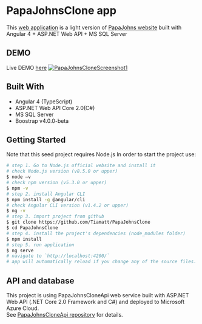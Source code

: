 # PapaJohnsClone app
This [web application](https://tiamatt.github.io/PapaJohnsClone) is a light version of [PapaJohns website](https://www.papajohns.com/) built with Angular 4 + ASP.NET Web API + MS SQL Server 

## DEMO
Live DEMO [here](https://tiamatt.github.io/PapaJohnsClone)
[![PapaJohnsCloneScreenshot1](http://kaliScreenshot)](./assets/otherImages/error.jpg)

## Built With
* Angular 4 (TypeScript)
* ASP.NET Web API Core 2.0(C#)
* MS SQL Server
* Boostrap v4.0.0-beta

## Getting Started
Note that this seed project requires Node.js
In order to start the project use:
```bash
# step 1. Go to Node.js official website and install it
# check Node.js version (v8.5.0 or upper)
$ node –v
# check npm version (v5.3.0 or upper)
$ npm -v
# step 2. install Angular CLI
$ npm install -g @angular/cli
# check Angular CLI version (v1.4.2 or upper)
$ ng -v
# step 3. import project from github 
$ git clone https://github.com/Tiamatt/PapaJohnsClone
$ cd PapaJohnsClone
# step 4. install the project's dependencies (node_modules folder)
$ npm install
# step 5. run application
$ ng serve
# navigate to `http://localhost:4200/`
# app will automatically reload if you change any of the source files.
```

## API and database
This project is using PapaJohnsCloneApi web service built with ASP.NET Web API (.NET Core 2.0 Framework and C#) and deployed to Microsoft Azure Cloud. </br>
See [PapaJohnsCloneApi repository](https://github.com/Tiamatt/PapaJohnsCloneApi) for details.
